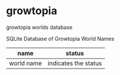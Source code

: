 # growtopia
growtopia worlds database


SQLite Database of Growtopia World Names


| name | status    |
|------|-----------|
| world name | indicates the status |
